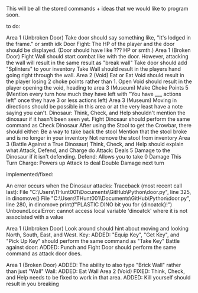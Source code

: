 This will be all the stored commands + ideas that we would like to program soon.


to do:

Area 1 (Unbroken Door)
  Take door should say something like, "It's lodged in the frame." or smth idk
  Door Fight:
    The HP of the player and the door should be displayed. (Door should have like ??? HP or smth.)
Area 1 (Broken Door)
  Fight Wall should start combat like with the door. However, attacking the wall will result in the same result as "break wall"
  Take door should add "Splinters" to your inventory
  Take Wall should result in the players hand going right through the wall.
Area 2 (Void)
  Eat or Eat Void should result in the player losing 2 choke points rather than 1.
  Open Void should result in the player opening the void, heading to area 3 (Museum)
  Make Choke Points 5 (Mention every turn how much they have left with "You have ___ actions left" once they have 3 or less actions left)
Area 3 (Museum)
  Moving in directions should be possible in this area or at the very least have a note saying you can't.
  Dinosaur:
    Think, Check, and Help shouldn't mention the dinosaur if it hasn't been seen yet.
    Fight Dinosaur should perform the same command as Check Dinosaur
  After using the Stool to get the Crowbar, there should either:
        Be a way to take back the stool
        Mention that the stool broke and is no longer in your inventory
        Not remove the stool from inventory
Area 3 (Battle Against a True Dinosaur)
  Think, Check, and Help should explain what Attack, Defend, and Charge do
    Attack: Deals 5 Damage to the Dinosaur if it isn't defending.
    Defend: Allows you to take 0 Damage This Turn
    Charge: Powers up Attack to deal Double Damage next turn

implemented/fixed:
  
An error occurs when the Dinosaur attacks:
    Traceback (most recent call last):
    File "C:\Users\THunt001\Documents\GitHub\Python\door.py", line 325, in <module>
      dinomove()
    File "C:\Users\THunt001\Documents\GitHub\Python\door.py", line 280, in dinomove
      print(f"PLASTIC DINO bit you for {dinoatck}!")
  UnboundLocalError: cannot access local variable 'dinoatck' where it is not associated with a value

Area 1 (Unbroken Door)
  Look around should hint about moving and looking North, South, East, and West.
  Key:
    ADDED: "Equip Key", "Get Key", and "Pick Up Key" should perform the same command as "Take Key"
  Battle against door:
    ADDED: Punch and Fight Door should perform the same command as attack door does.

Area 1 (Broken Door)
    ADDED: The ability to also type "Brick Wall" rather than just "Wall"
    Wall:
      ADDED: Eat Wall
Area 2 (Void)
    FIXED: Think, Check, and Help needs to be fixed to work in that area.
    ADDED: Kill yourself should result in you breaking
